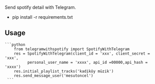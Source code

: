 Send spotify detail with Telegram.
- pip install -r requirements.txt

## Usage
    ```python
        from telegramwithspotify import SpotifyWithTelegram
        res = SpotifyWithTelegram(client_id = 'xxx', client_secret = 'xxx', 
              personal_user_name = 'xxxx', api_id =00000,api_hash = 'xxxx')
        res.initial_playlist_tracks('kadiköy müzik')
        res.send_message_user('mesutoncel')
     ```